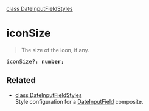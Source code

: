 [class DateInputFieldStyles](DateInputFieldStyles.md)

# iconSize

> The size of the icon, if any.

<pre class="docgen_signature">iconSize?: <b>number</b>;</pre>

## Related

- [<!--{ref:class}-->class DateInputFieldStyles](DateInputFieldStyles.md) \
    Style configuration for a [DateInputField](DateInputField.md) composite.
